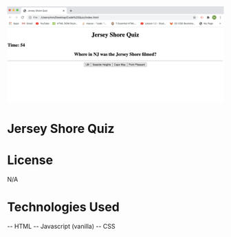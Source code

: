 <img src="assets/Jersey Shore Quiz.png" alt="screenshot of quiz in action">

# Jersey Shore Quiz 

# License 
N/A

# Technologies Used
-- HTML
-- Javascript (vanilla)
-- CSS
